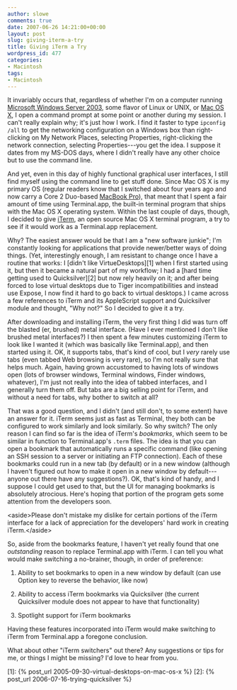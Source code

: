 ```yaml
---
author: slowe
comments: true
date: 2007-06-26 14:21:00+00:00
layout: post
slug: giving-iterm-a-try
title: Giving iTerm a Try
wordpress_id: 477
categories:
- Macintosh
tags:
- Macintosh
---
```


It invariably occurs that, regardless of whether I'm on a computer running [Microsoft Windows Server 2003](http://www.microsoft.com/windowsserver/default.mspx), some flavor of Linux or UNIX, or [Mac OS X](http://www.apple.com/macosx/), I open a command prompt at some point or another during my session. I can't really explain why; it's just how I work. I find it faster to type `ipconfig /all` to get the networking configuration on a Windows box than right-clicking on My Network Places, selecting Properties, right-clicking the network connection, selecting Properties---you get the idea. I suppose it dates from my MS-DOS days, where I didn't really have any other choice but to use the command line.

And yet, even in this day of highly functional graphical user interfaces, I still find myself using the command line to get stuff done. Since Mac OS X is my primary OS (regular readers know that I switched about four years ago and now carry a Core 2 Duo-based [MacBook Pro](http://www.apple.com/macbookpro/)), that meant that I spent a fair amount of time using Terminal.app, the built-in terminal program that ships with the Mac OS X operating system. Within the last couple of days, though, I decided to give [iTerm](http://iterm.sourceforge.net/), an open source Mac OS X terminal program, a try to see if it would work as a Terminal.app replacement.

Why? The easiest answer would be that I am a "new software junkie"; I'm constantly looking for applications that provide newer/better ways of doing things. (Yet, interestingly enough, I am resistant to change once I have a routine that works: I [didn't like VirtueDesktops][1] when I first started using it, but then it became a natural part of my workflow; I had a [hard time getting used to Quicksilver][2] but now rely heavily on it; and after being forced to lose virtual desktops due to Tiger incompatibilities and instead use Expose, I now find it hard to go back to virtual desktops.) I came across a few references to iTerm and its AppleScript support and Quicksilver module and thought, "Why not?" So I decided to give it a try.

After downloading and installing iTerm, the very first thing I did was turn off the blasted (er, brushed) metal interface. (Have I ever mentioned I don't like brushed metal interfaces?) I then spent a few minutes customizing iTerm to look like I wanted it (which was basically like Terminal.app), and then started using it. OK, it supports tabs, that's kind of cool, but I _very_ rarely use tabs (even tabbed Web browsing is very rare), so I'm not really sure that helps much. Again, having grown accustomed to having lots of windows open (lots of browser windows, Terminal windows, Finder windows, whatever), I'm just not really into the idea of tabbed interfaces, and I generally turn them off. But tabs are a big selling point for iTerm, and without a need for tabs, why bother to switch at all?

That was a good question, and I didn't (and still don't, to some extent) have an answer for it. iTerm seems just as fast as Terminal, they both can be configured to work similarly and look similarly. So why switch? The only reason I can find so far is the idea of iTerm's _bookmarks_, which seem to be similar in function to Terminal.app's `.term` files. The idea is that you can open a bookmark that automatically runs a specific command (like opening an SSH session to a server or initiating an FTP connection). Each of these bookmarks could run in a new tab (by default) or in a new window (although I haven't figured out how to make it open in a new window by default---anyone out there have any suggestions?). OK, that's kind of handy, and I suppose I could get used to that, but the UI for managing bookmarks is absolutely atrocious. Here's hoping that portion of the program gets some attention from the developers soon.

&lt;aside&gt;Please don't mistake my dislike for certain portions of the iTerm interface for a lack of appreciation for the developers' hard work in creating iTerm.&lt;/aside&gt;

So, aside from the bookmarks feature, I haven't yet really found that one _outstanding_ reason to replace Terminal.app with iTerm. I can tell you what would make switching a no-brainer, though, in order of preference:

1. Ability to set bookmarks to open in a new window by default (can use Option key to reverse the behavior, like now)

2. Ability to access iTerm bookmarks via Quicksilver (the current Quicksilver module does not appear to have that functionality)

3. Spotlight support for iTerm bookmarks

Having these features incorporated into iTerm would make switching to iTerm from Terminal.app a foregone conclusion.

What about other "iTerm switchers" out there? Any suggestions or tips for me, or things I might be missing? I'd love to hear from you.

[1]: {% post_url 2005-09-30-virtual-desktops-on-mac-os-x %}
[2]: {% post_url 2006-07-16-trying-quicksilver %}
